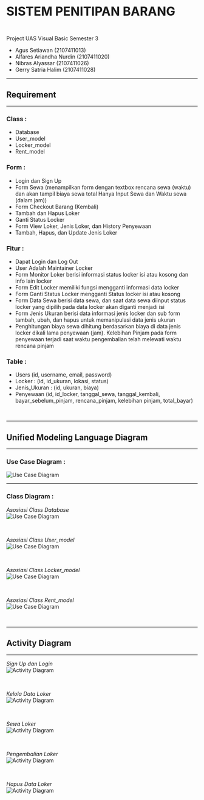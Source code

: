 <h2 style="font-weight: 700; font-size: 2rem">SISTEM PENITIPAN BARANG</h2>

<br>
Project UAS Visual Basic Semester 3

- Agus Setiawan (2107411013)
- Alfares Ariandha Nurdin (2107411020)
- Nibras Alyassar (2107411026)
- Gerry Satria Halim (2107411028)

<hr>
<h2 style="font-weight: 700">Requirement</h2>
<hr>

### Class :

- Database
- User_model
- Locker_model
- Rent_model

### Form :

- Login dan Sign Up
- Form Sewa (menampilkan form dengan textbox rencana sewa (waktu) dan akan tampil biaya sewa total Hanya Input Sewa dan Waktu sewa (dalam jam))
- Form Checkout Barang (Kembali)
- Tambah dan Hapus Loker
- Ganti Status Locker
- Form View Loker, Jenis Loker, dan History Penyewaan
- Tambah, Hapus, dan Update Jenis Loker

### Fitur :

- Dapat Login dan Log Out
- User Adalah Maintainer Locker
- Form Monitor Loker berisi informasi status locker isi atau kosong dan info lain locker
- Form Edit Locker memiliki fungsi mengganti informasi data locker
- Form Ganti Status Locker mengganti Status locker isi atau kosong
- Form Data Sewa berisi data sewa, dan saat data sewa diinput status locker yang dipilih pada data locker akan diganti menjadi isi
- Form Jenis Ukuran berisi data informasi jenis locker dan sub form tambah, ubah, dan hapus untuk memanipulasi data jenis ukuran
- Penghitungan biaya sewa dihitung berdasarkan biaya di data jenis locker dikali lama penyewaan (jam).
  Kelebihan Pinjam pada form penyewaan terjadi saat waktu pengembalian telah melewati waktu rencana pinjam

### Table :

- Users (id, username, email, password)
- Locker : (id, id_ukuran, lokasi, status)
- Jenis_Ukuran : (id, ukuran, biaya)
- Penyewaan (id, id_locker, tanggal_sewa, tanggal_kembali, bayar_sebelum_pinjam, rencana_pinjam, kelebihan pinjam, total_bayar)

<br>

<hr>
<h2 style="font-weight: 700">Unified Modeling Language Diagram</h2>
<hr>

### Use Case Diagram :

<img src="./img/UCD.png" alt="Use Case Diagram">

<hr>

### Class Diagram :

<i>Asosiasi Class Database</i>
<br>
<img src="./img/Database_CD_Asosiasi.jpg" alt="Use Case Diagram">

<br>

<i>Asosiasi Class User_model</i>
<br>
<img src="./img/User_model_CD_Asosiasi.jpg" alt="Use Case Diagram">

<br>

<i>Asosiasi Class Locker_model</i>
<br>
<img src="./img/Locker_model_CD_Asosiasi.png" alt="Use Case Diagram">

<br>

<i>Asosiasi Class Rent_model</i>
<br>
<img src="./img/Rent_model_CD_Asosiasi.jpg" alt="Use Case Diagram">

<br>

<hr>
<h2 style="font-weight: 700">Activity Diagram</h2>
<hr>

<i>Sign Up dan Login</i>
<br>
<img src="./img/Signup_dan_Login_AD.jpg" alt="Activity Diagram">

<br>

<i>Kelola Data Loker</i>
<br>
<img src="./img/Kelola_Data_Loker_AD.jpg" alt="Activity Diagram">

<br>

<i>Sewa Loker</i>
<br>
<img src="./img/Sewa_Loker_AD.jpg" alt="Activity Diagram">

<br>

<i>Pengembalian Loker</i>
<br>
<img src="./img/Pengembalian_Loker_AD.jpg" alt="Activity Diagram">

<br>

<i>Hapus Data Loker</i>
<br>
<img src="./img/Hapus_Data_Sewa_AD.jpg" alt="Activity Diagram">
